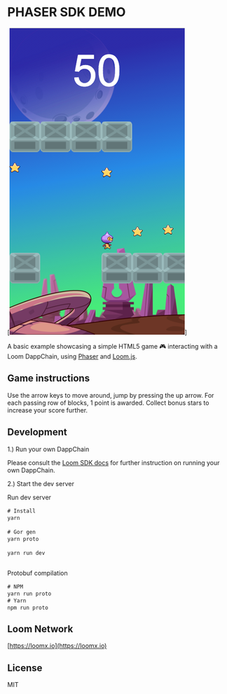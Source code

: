 # PHASER SDK DEMO 

[![Game screenshot](/src/assets/screenshot.png)]

A basic example showcasing a simple HTML5 game :video_game: interacting with a Loom DappChain, using [Phaser](http://phaser.io) and [Loom.js](https://github.com/loomnetwork/loom-js).

Game instructions
----

Use the arrow keys to move around, jump by pressing the up arrow.
For each passing row of blocks, 1 point is awarded. Collect bonus stars to increase your score further.


Development
----

1.) Run your own DappChain


Please consult the [Loom SDK docs](https://loomx.io/developers/docs/en/prereqs.html) for further instruction on running your own DappChain.


2.) Start the dev server

Run dev server

```
# Install
yarn

# Gor gen
yarn proto

yarn run dev


```

Protobuf compilation

```
# NPM
yarn run proto
# Yarn
npm run proto
```


Loom Network
----
[https://loomx.io](https://loomx.io)


License
----

MIT
